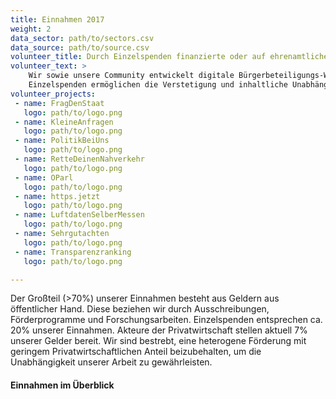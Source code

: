 ```yaml
---
title: Einnahmen 2017
weight: 2
data_sector: path/to/sectors.csv
data_source: path/to/source.csv
volunteer_title: Durch Einzelspenden finanzierte oder auf ehrenamtlicher Arbeit  beruhende Projekte
volunteer_text: >
    Wir sowie unsere Community entwickelt digitale Bürgerbeteiligungs-Werkzeuge auf der Basis Offener Daten, um den öffentlichen Sektor gegenüber der Zivilgesellschaft zu öffnen. Diese Projekte entstehen aus einer lösungsorientierten und idealistischen Haltung und werden oft durch ehrenamtliche Tätigkeit initiiert.
    Einzelspenden ermöglichen die Verstetigung und inhaltliche Unabhängigkeit dieser gemeinnützigen Werkzeuge. Unterstützen Sie uns deshalb noch heute durch eine Spende!
volunteer_projects:
 - name: FragDenStaat
   logo: path/to/logo.png
 - name: KleineAnfragen
   logo: path/to/logo.png
 - name: PolitikBeiUns
   logo: path/to/logo.png
 - name: RetteDeinenNahverkehr
   logo: path/to/logo.png
 - name: OParl
   logo: path/to/logo.png
 - name: https.jetzt
   logo: path/to/logo.png
 - name: LuftdatenSelberMessen
   logo: path/to/logo.png
 - name: Sehrgutachten
   logo: path/to/logo.png
 - name: Transparenzranking
   logo: path/to/logo.png

---
```


<div class="einnahmen-kategorien"></div>

Der Großteil (>70%) unserer Einnahmen besteht aus Geldern aus öffentlicher Hand. Diese beziehen wir durch Ausschreibungen, Förderprogramme und Forschungsarbeiten. Einzelspenden entsprechen ca. 20% unserer Einnahmen. Akteure der Privatwirtschaft stellen aktuell 7% unserer Gelder bereit. Wir sind bestrebt, eine heterogene Förderung mit geringem Privatwirtschaftlichen Anteil beizubehalten, um die Unabhängigkeit unserer Arbeit zu gewährleisten.

#### Einnahmen im Überblick

<div class="einnahmen"></div>
